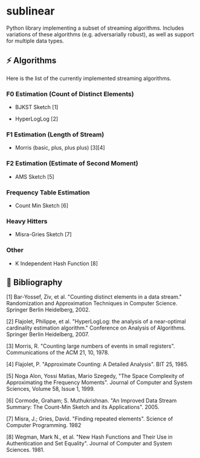 # sublinear

Python library implementing a subset of streaming algorithms. Includes variations of these algorithms (e.g. adversarially robust), as well as support for multiple data types.

## ⚡️ Algorithms

Here is the list of the currently implemented streaming algorithms.

### F0 Estimation (Count of Distinct Elements)

- BJKST Sketch [1]

- HyperLogLog [2]

### F1 Estimation (Length of Stream)

- Morris (basic, plus, plus plus) [3][4]

### F2 Estimation (Estimate of Second Moment)

- AMS Sketch [5]

### Frequency Table Estimation

- Count Min Sketch [6]

### Heavy Hitters

- Misra-Gries Sketch [7]

### Other

- K Independent Hash Function [8]

## 📖 Bibliography

[1] Bar-Yossef, Ziv, et al. "Counting distinct elements in a data stream." Randomization and Approximation Techniques in Computer Science. Springer Berlin Heidelberg, 2002.

[2] Flajolet, Philippe, et al. "HyperLogLog: the analysis of a near-optimal cardinality estimation algorithm." Conference on Analysis of Algorithms. Springer Berlin Heidelberg, 2007.

[3] Morris, R. "Counting large numbers of events in small registers". Communications of the ACM 21, 10, 1978.

[4] Flajolet, P. "Approximate Counting: A Detailed Analysis". BIT 25, 1985.

[5] Noga Alon, Yossi Matias, Mario Szegedy,
"The Space Complexity of Approximating the Frequency Moments".
Journal of Computer and System Sciences,
Volume 58, Issue 1,
1999.

[6] Cormode, Graham; S. Muthukrishnan. "An Improved Data Stream Summary: The Count-Min Sketch and its Applications". 2005.

[7] Misra, J.; Gries, David. "Finding repeated elements". Science of Computer Programming. 1982

[8] Wegman, Mark N., et al. "New Hash Functions and Their Use in Authentication and Set Equality". Journal of Computer and System Sciences. 1981.
